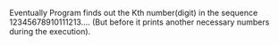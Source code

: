 Eventually Program finds out the Kth number(digit) in the sequence 12345678910111213....
(But before it prints another necessary numbers during the execution).